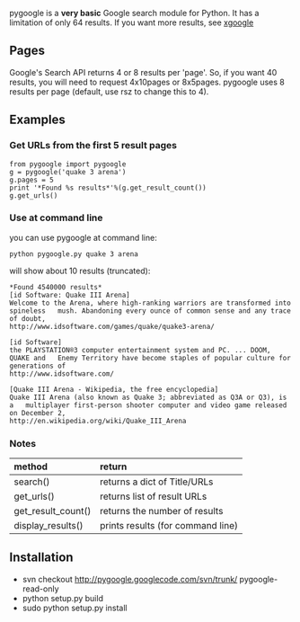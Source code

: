 pygoogle is a **very basic** Google search module for Python.
It has a limitation of only 64 results. If you want more results, see [xgoogle](http://www.catonmat.net/blog/python-library-for-google-translate/)

## Pages ##
Google's Search API returns 4 or 8 results per 'page'. So, if you want 40 results, you will need to request 4x10pages or 8x5pages.
pygoogle uses 8 results per page (default, use rsz to change this to 4).

## Examples ##

### Get URLs from the first 5 result pages ###
```
from pygoogle import pygoogle
g = pygoogle('quake 3 arena')
g.pages = 5
print '*Found %s results*'%(g.get_result_count())
g.get_urls()
```

### Use at command line ###
you can use pygoogle at command line:
```
python pygoogle.py quake 3 arena
```

will show about 10 results (truncated):
```
*Found 4540000 results*
[id Software: Quake III Arena]
Welcome to the Arena, where high-ranking warriors are transformed into spineless   mush. Abandoning every ounce of common sense and any trace of doubt,
http://www.idsoftware.com/games/quake/quake3-arena/

[id Software]
the PLAYSTATION®3 computer entertainment system and PC. ... DOOM, QUAKE and   Enemy Territory have become staples of popular culture for generations of
http://www.idsoftware.com/

[Quake III Arena - Wikipedia, the free encyclopedia]
Quake III Arena (also known as Quake 3; abbreviated as Q3A or Q3), is a   multiplayer first-person shooter computer and video game released on December 2,
http://en.wikipedia.org/wiki/Quake_III_Arena
```

### Notes ###
| **method** | **return** |
|:-----------|:-----------|
| search() | returns a dict of Title/URLs |
| get\_urls() |returns list of result URLs |
| get\_result\_count() | returns the number of results |
| display\_results()|  prints results (for command line) |

## Installation ##
  * svn checkout http://pygoogle.googlecode.com/svn/trunk/ pygoogle-read-only
  * python setup.py build
  * sudo python setup.py install